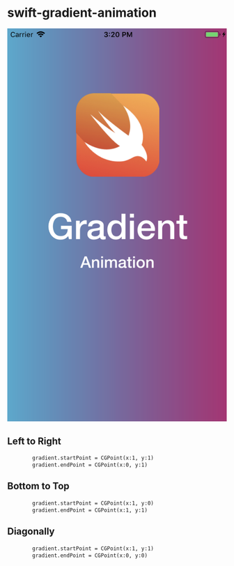 # swift-gradient-animation
![](assets/screen1.png)
## Left to Right

```
        gradient.startPoint = CGPoint(x:1, y:1)
        gradient.endPoint = CGPoint(x:0, y:1)
```


## Bottom to Top

```
        gradient.startPoint = CGPoint(x:1, y:0)
        gradient.endPoint = CGPoint(x:1, y:1)
```


## Diagonally

```
        gradient.startPoint = CGPoint(x:1, y:1)
        gradient.endPoint = CGPoint(x:0, y:0)
```
